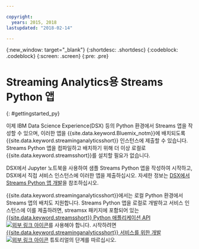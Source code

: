 ```yaml
---

copyright:
  years: 2015, 2018
lastupdated: "2018-02-14"

---
```


<!-- Attribute definitions -->
{:new_window: target="_blank"}
{:shortdesc: .shortdesc}
{:codeblock: .codeblock}
{:screen: .screen}
{:pre: .pre}

# Streaming Analytics용 Streams Python 앱
{: #gettingstarted_py}

이제 IBM Data Science Experience(DSX) 등의 Python 환경에서 Streams 앱을 작성할 수 있으며, 이러한 앱을 {{site.data.keyword.Bluemix_notm}}에 배치되도록 {{site.data.keyword.streaminganalyticsshort}} 인스턴스에 제출할 수 있습니다. Streams Python 앱을 컴파일하고 배치하기 위해 더 이상 로컬로 {{site.data.keyword.streamsshort}}를 설치할 필요가 없습니다.

DSX에서 Jupyter 노트북을 사용하여 샘플 Streams Python 앱을 작성하여 시작하고, DSX에서 직접 서비스 인스턴스에 이러한 앱을 제출하십시오. 자세한 정보는 [DSX에서 Streams Python 앱 개발](/docs/services/StreamingAnalytics/t_develop_apps_python.html#t_develop_python_dsx)을 참조하십시오.

{{site.data.keyword.streaminganalyticsshort}}에서는 로컬 Python 환경에서 Streams 앱의 배치도 지원합니다. Streams Python 앱을 로컬로 개발하고 서비스 인스턴스에 이를 제출하려면, streamsx 패키지에 포함되어 있는 [{{site.data.keyword.streamsshort}} Python 애플리케이션 API ![외부 링크 아이콘](../../icons/launch-glyph.svg "외부 링크 아이콘")](http://ibmstreams.github.io/streamsx.documentation/docs/python/python-appapi-devguide/#50-api-features)를 사용해야 합니다. 시작하려면 [{{site.data.keyword.streaminganalyticsshort}} 서비스를 위한 개발 ![외부 링크 아이콘](../../icons/launch-glyph.svg "외부 링크 아이콘")](http://ibmstreams.github.io/streamsx.documentation/docs/python/1.6/python-appapi-devguide-2a/index.html) 튜토리얼의 단계를 따르십시오.
